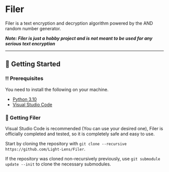 # Filer
Filer is a text encryption and decryption algorithm powered by the AND random number generator.

***Note: Filer is just a hobby project and is not meant to be used for any serious text encryption***

***

## :toolbox: Getting Started
### :bangbang: Prerequisites
You need to install the following on your machine.
- [Python 3.10](https://www.python.org/downloads/release/python-3109/)
- [Visual Studio Code](https://code.visualstudio.com/)

### :pencil: Getting Filer
Visual Studio Code is recommended (You can use your desired one), Filer is officially completed and tested, so it is completely safe and easy to use.

Start by cloning the repository with `git clone --recursive https://github.com/Light-Lens/Filer`.

If the repository was cloned non-recursively previously, use `git submodule update --init` to clone the necessary submodules.

